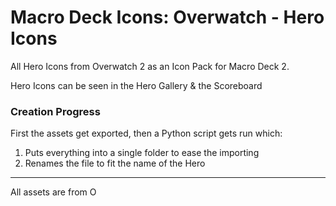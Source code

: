 # Macro Deck Icons: Overwatch - Hero Icons
All Hero Icons from Overwatch 2 as an Icon Pack for Macro Deck 2.

Hero Icons can be seen in the Hero Gallery & the Scoreboard

### Creation Progress
First the assets get exported, then a Python script gets run which:

1. Puts everything into a single folder to ease the importing
2. Renames the file to fit the name of the Hero

<hr />

All assets are from <img alt="Overwatch Logo" src="https://blz-contentstack-images.akamaized.net/v3/assets/blt9c12f249ac15c7ec/bltbcf2689c29fa39eb/622906a991f4232f0085d3cc/Masthead_Overwatch2_Logo.png" height="14px" />

